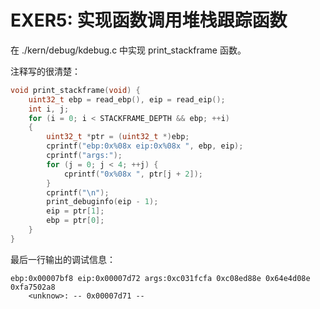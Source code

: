 # EXER5: 实现函数调用堆栈跟踪函数

在 ./kern/debug/kdebug.c 中实现 print_stackframe 函数。

注释写的很清楚：

```C
void print_stackframe(void) {
    uint32_t ebp = read_ebp(), eip = read_eip();
    int i, j;
    for (i = 0; i < STACKFRAME_DEPTH && ebp; ++i)
    {
        uint32_t *ptr = (uint32_t *)ebp;
        cprintf("ebp:0x%08x eip:0x%08x ", ebp, eip);
        cprintf("args:");
        for (j = 0; j < 4; ++j) {
            cprintf("0x%08x ", ptr[j + 2]);
        }
        cprintf("\n");
        print_debuginfo(eip - 1);
        eip = ptr[1];
        ebp = ptr[0];
    }
}
```

最后一行输出的调试信息：

```
ebp:0x00007bf8 eip:0x00007d72 args:0xc031fcfa 0xc08ed88e 0x64e4d08e 0xfa7502a8
    <unknow>: -- 0x00007d71 --
```

